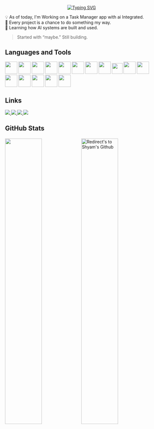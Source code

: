 <p align="center">
<a href="https://git.io/typing-svg"><img src="https://readme-typing-svg.herokuapp.com?font=Bitcount+Grid+Double&size=35&duration=1200&pause=900&color=00FD49F8&center=true&vCenter=true&width=435&lines=I+Make+POSSIBLE.+++%F0%9F%92%BB" alt="Typing SVG" /></a>

💡 As of today, I'm Working on a Task Manager app with ai Integrated.<br />
🧰 Every project is a chance to do something my way.<br />
🧠 Learning how AI systems are built and used.<br />
> Started with “maybe.” Still building.





## **Languages and Tools**
<p>
  <!-- HTML -->
<img src="https://cdn.jsdelivr.net/gh/devicons/devicon/icons/html5/html5-original.svg" width="40px" height="40px"/>

  <!-- CSS -->
<img src="https://cdn.jsdelivr.net/gh/devicons/devicon/icons/css3/css3-original.svg" width="40px" height="40px"/>

  <!-- JavaScript -->
<img src="https://cdn.jsdelivr.net/gh/devicons/devicon/icons/javascript/javascript-original.svg" width="40px" height="40px"/>

  <!-- TypeScript -->
<img src="https://cdn.jsdelivr.net/gh/devicons/devicon/icons/typescript/typescript-original.svg" width="40px" height="40px"/>

  <!-- React -->
<img src="https://cdn.jsdelivr.net/gh/devicons/devicon/icons/react/react-original.svg" width="40px" height="40px"/>

  <!-- Next.js (custom fix, since official icon is white) -->
<img src="https://upload.wikimedia.org/wikipedia/commons/8/8e/Nextjs-logo.svg" width="40px" height="40px"/>

  <!-- Git -->
<img src="https://cdn.jsdelivr.net/gh/devicons/devicon/icons/git/git-original.svg" width="40px" height="40px"/>

  <!-- GitHub (non-white version) -->
<img src="https://cdn.jsdelivr.net/gh/devicons/devicon/icons/github/github-original.svg" width="40px" height="40px"/>

  <!-- VS Code -->
<img src="https://cdn.jsdelivr.net/gh/devicons/devicon/icons/vscode/vscode-original.svg" width="35px" height="35px"/>

  <!-- Postman -->
<img src="https://www.vectorlogo.zone/logos/getpostman/getpostman-icon.svg" width="40px" height="40px"/>

  <!-- Prisma -->
<img src="https://cdn.jsdelivr.net/gh/devicons/devicon/icons/prisma/prisma-original.svg" width="40px" height="40px"/>

  <!-- PostgreSQL -->
<img src="https://cdn.jsdelivr.net/gh/devicons/devicon/icons/postgresql/postgresql-original.svg" width="40px" height="40px"/>

  <!-- MongoDB -->
<img src="https://cdn.jsdelivr.net/gh/devicons/devicon/icons/mongodb/mongodb-original.svg" width="40px" height="40px"/>

  <!-- Docker -->
<img src="https://cdn.jsdelivr.net/gh/devicons/devicon/icons/docker/docker-original.svg" width="40px" height="40px"/>

  <!-- SQL (represented with MySQL icon for visual purposes) -->
<img src="https://cdn.jsdelivr.net/gh/devicons/devicon/icons/mysql/mysql-original.svg" width="40px" height="40px"/>

  <!-- Linux -->
<img src="https://cdn.jsdelivr.net/gh/devicons/devicon/icons/linux/linux-original.svg" width="40px" height="40px"/>

</p>

## **Links**
<p>
<a href="https://leetcode.com/kanvit/">
  <img src="https://img.shields.io/badge/Leetcode-orange?style=for-the-badge&logo=leetcode&logoColor=black"/>
</a>
<a href="https://www.linkedin.com/in/parshant-kumar-074a592a6">
  <img src="https://img.shields.io/badge/LinkedIn-0077B5?style=for-the-badge&logo=linkedin&logoColor=white"/> 
 </a> 
<a href="parshant0011pk@gmail.com">
  <img src="https://img.shields.io/badge/Gmail-D14836?style=for-the-badge&logo=gmail&logoColor=white"/>
</a>
<a href="https://x.com/999Parshant">
  <img src="https://img.shields.io/badge/Twitter-1DA1F2?style=for-the-badge&logo=twitter&logoColor=white"/>
</a>
</p>

##  **GitHub Stats** <p align="center">
<a href="https://github.com/Parshant1231" title="Redirect's to Parshant's Github">
<img width="49%" src="https://github-readme-stats.vercel.app/api?username=Parshant1231&show_icons=true&theme=dark&count_private=true&text_color=d3d3d3&icon_color=00E6FE&title_color=00E6FE" /></a>
<a href="https://github.com/Parshant1231">
<img width="49%" title="Redirect's to Shyam's Github" src="https://github-readme-streak-stats.herokuapp.com/?user=Parshant1231&theme=dark&theme=black-ice&stroke=0000" /></a>
